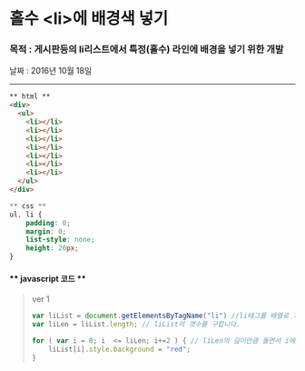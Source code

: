 # 홀수 &lt;li&gt;에 배경색 넣기

### 목적 : 게시판등의 li리스트에서 특정\(홀수\) 라인에 배경을 넣기 위한 개발

날짜 : 2016년 10월 18일

---

```html
** html **
<div>
  <ul>
    <li></li>
    <li></li>
    <li></li>
    <li></li>
    <li></li>
    <li></li>
    <li></li>
  </ul>
</div>
```

```css
** css **
ul, li {
    padding: 0;
    margin: 0;
    list-style: none;
    height: 20px;
}
```

#### \*\* javascript 코드 \*\*

> ver 1
>
> ```js
> var liList = document.getElementsByTagName("li") //li태그를 배열로 가지고 옵니다.
> var liLen = liList.length; // liList의 갯수를 구합니다.
>
> for ( var i = 0; i  <= liLen; i+=2 ) { // liLen의 길이만큼 돌면서 i에 2씯 더함 ( 0, 2, 4, 5.. 순 )
>     liList[i].style.background = "red";
> }
> ```



